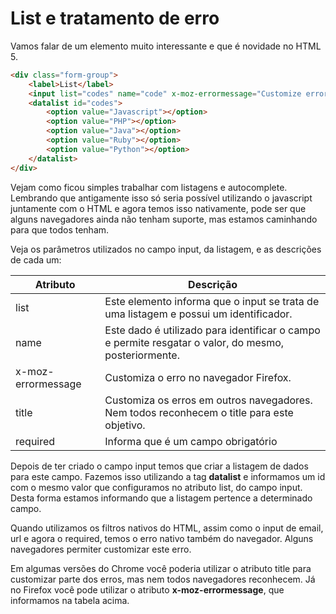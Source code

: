 # List e tratamento de erro

Vamos falar de um elemento muito interessante e que é novidade no HTML 5.

```html
<div class="form-group">
    <label>List</label>
    <input list="codes" name="code" x-moz-errormessage="Customize error only in Firefox!" title="Customize a part of de error" required>
    <datalist id="codes">
        <option value="Javascript"></option>
        <option value="PHP"></option>
        <option value="Java"></option>
        <option value="Ruby"></option>
        <option value="Python"></option>
    </datalist>
</div>
```

Vejam como ficou simples trabalhar com listagens e autocomplete. Lembrando que antigamente isso só seria possível utilizando o javascript juntamente com o HTML e agora temos isso nativamente, pode ser que alguns navegadores ainda não tenham suporte, mas estamos caminhando para que todos tenham.

Veja os parâmetros utilizados no campo input, da listagem, e as descrições de cada um:

Atributo | Descrição
---------- | --------------
list | Este elemento informa que o input se trata de uma listagem e possui um identificador.
name | Este dado é utilizado para identificar o campo e permite resgatar o valor, do mesmo, posteriormente.
x-moz-errormessage | Customiza o erro no navegador Firefox.
title | Customiza os erros em outros navegadores. Nem todos reconhecem o title para este objetivo.
required | Informa que é um campo obrigatório

Depois de ter criado o campo input temos que criar a listagem de dados para este campo. Fazemos isso utilizando a tag **datalist** e informamos um id com o mesmo valor que configuramos no atributo list, do campo input. Desta forma estamos informando que a listagem pertence a determinado campo.

Quando utilizamos os filtros nativos do HTML, assim como o input de email, url e agora o required, temos o erro nativo também do navegador. Alguns navegadores permiter customizar este erro.

Em algumas versões do Chrome você poderia utilizar o atributo title para customizar parte dos erros, mas nem todos navegadores reconhecem. Já no Firefox você pode utilizar o atributo **x-moz-errormessage**, que informamos na tabela acima.
